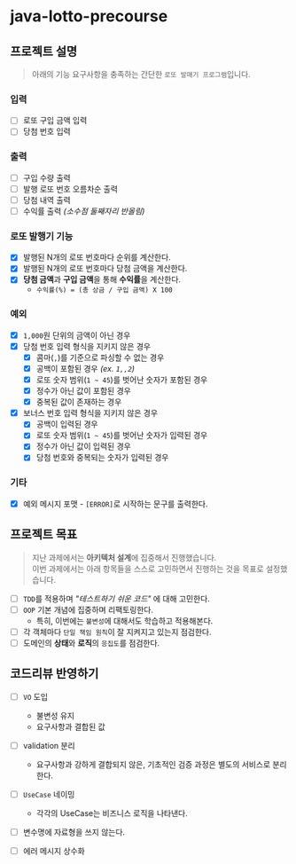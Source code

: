 # java-lotto-precourse

## 프로젝트 설명

> 아래의 기능 요구사항을 충족하는 간단한 `로또 발매기 프로그램`입니다.

### 입력

- [ ] 로또 구입 금액 입력
- [ ] 당첨 번호 입력

### 출력

- [ ] 구입 수량 출력
- [ ] 발행 로또 번호 오름차순 출력
- [ ] 당첨 내역 출력
- [ ] 수익률 출력 _(소수점 둘째자리 반올림)_

### 로또 발행기 기능

- [x] 발행된 N개의 로또 번호마다 순위를 계산한다.
- [x] 발행된 N개의 로또 번호마다 당첨 금액을 계산한다.
- [x] **당첨 금액**과 **구입 금액**을 통해 **수익률**을 계산한다.
  - `수익률(%) = (총 상금 / 구입 금액) X 100`

### 예외

- [x] `1,000`원 단위의 금액이 아닌 경우
- [x] 당첨 번호 입력 형식을 지키지 않은 경우
  - [x] 콤마(`,`)를 기준으로 파싱할 수 없는 경우
  - [x] 공백이 포함된 경우 _(ex. `1,,2`)_
  - [x] 로또 숫자 범위(`1 ~ 45`)를 벗어난 숫자가 포함된 경우
  - [x] 정수가 아닌 값이 포함된 경우
  - [x] 중복된 값이 존재하는 경우
- [x] 보너스 번호 입력 형식을 지키지 않은 경우
  - [x] 공백이 입력된 경우
  - [x] 로또 숫자 범위(`1 ~ 45`)를 벗어난 숫자가 입력된 경우
  - [x] 정수가 아닌 값이 입력된 경우
  - [x] 당첨 번호와 중복되는 숫자가 입력된 경우

### 기타

- [x] 예외 메시지 포맷 - `[ERROR]`로 시작하는 문구를 출력한다.

## 프로젝트 목표

> 지난 과제에서는 **아키텍처 설계**에 집중해서 진행했습니다.  
> 이번 과제에서는 아래 항목들을 스스로 고민하면서 진행하는 것을 목표로 설정했습니다.

- [ ] `TDD`를 적용하며 _"테스트하기 쉬운 코드"_ 에 대해 고민한다.
- [ ] `OOP` 기본 개념에 집중하며 리팩토링한다.
  - 특히, 이번에는 `불변성`에 대해서도 학습하고 적용해본다.
- [ ] 각 객체마다 `단일 책임 원칙`이 잘 지켜지고 있는지 점검한다.
- [ ] 도메인의 **상태**와 **로직**의 `응집도`를 점검한다.

## 코드리뷰 반영하기

- [ ] `VO` 도입

  - 불변성 유지
  - 요구사항과 결합된 값

- [ ] validation 분리

  - 요구사항과 강하게 결합되지 않은, 기초적인 검증 과정은 별도의 서비스로 분리한다.

- [ ] `UseCase` 네이밍

  - 각각의 UseCase는 비즈니스 로직을 나타낸다.

- [ ] 변수명에 자료형을 쓰지 않는다.

- [ ] 에러 메시지 상수화

